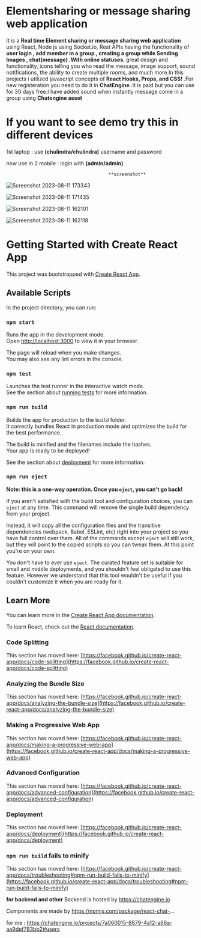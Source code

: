 # Elementsharing or message sharing web application

It is a **Real time Element sharing or message sharing web application** using React, Node js  using   Socket.io, Rest APIs 
having the functionality of **user login , add member in a group , creating a group while Sending Images , chat(message) .With online statuses**, great design and functionality, icons telling you who read the message, image support, sound notifications, the ability to create multiple rooms, and much more.In this projects i  utilized javascript concepts of  **React Hooks, Props, and CSS!** .For new registeration you need to do it in **ChatEngine** .It is paid but you can use for 30 days free.I have added sound when instantly message come in a group using **Chatengine asset**

# If you want to see demo try this in different devices

1st laptop : use **(chulindra/chulindra)** username and password

now use in 2 mobile : login with **(admin/admin)**

                                          **screenshot**
![Screenshot 2023-08-11 173343](https://github.com/IotchulindraRai/Elementshare-A-Real-Time-Chat-web-application1-/assets/87846923/afb9ab69-2327-4d98-835b-726a0071e3ab)

![Screenshot 2023-08-11 171435](https://github.com/IotchulindraRai/Elementshare-A-Real-Time-Chat-web-application1-/assets/87846923/1f8e3efb-c6ad-4a5f-8554-ddc3fa464f96)

![Screenshot 2023-08-11 162101](https://github.com/IotchulindraRai/Elementshare-A-Real-Time-Chat-web-application1-/assets/87846923/38617d51-fffb-497c-84b5-b6143d0485cf)

![Screenshot 2023-08-11 162118](https://github.com/IotchulindraRai/Elementshare-A-Real-Time-Chat-web-application1-/assets/87846923/ca979eec-0a28-493c-91fa-d07cedb3a2af)




# Getting Started with Create React App
This project was bootstrapped with [Create React App](https://github.com/facebook/create-react-app).

## Available Scripts

In the project directory, you can run:

### `npm start`

Runs the app in the development mode.\
Open [http://localhost:3000](http://localhost:3000) to view it in your browser.

The page will reload when you make changes.\
You may also see any lint errors in the console.

### `npm test`

Launches the test runner in the interactive watch mode.\
See the section about [running tests](https://facebook.github.io/create-react-app/docs/running-tests) for more information.

### `npm run build`

Builds the app for production to the `build` folder.\
It correctly bundles React in production mode and optimizes the build for the best performance.

The build is minified and the filenames include the hashes.\
Your app is ready to be deployed!

See the section about [deployment](https://facebook.github.io/create-react-app/docs/deployment) for more information.

### `npm run eject`

**Note: this is a one-way operation. Once you `eject`, you can't go back!**

If you aren't satisfied with the build tool and configuration choices, you can `eject` at any time. This command will remove the single build dependency from your project.

Instead, it will copy all the configuration files and the transitive dependencies (webpack, Babel, ESLint, etc) right into your project so you have full control over them. All of the commands except `eject` will still work, but they will point to the copied scripts so you can tweak them. At this point you're on your own.

You don't have to ever use `eject`. The curated feature set is suitable for small and middle deployments, and you shouldn't feel obligated to use this feature. However we understand that this tool wouldn't be useful if you couldn't customize it when you are ready for it.

## Learn More

You can learn more in the [Create React App documentation](https://facebook.github.io/create-react-app/docs/getting-started).

To learn React, check out the [React documentation](https://reactjs.org/).

### Code Splitting

This section has moved here: [https://facebook.github.io/create-react-app/docs/code-splitting](https://facebook.github.io/create-react-app/docs/code-splitting)

### Analyzing the Bundle Size

This section has moved here: [https://facebook.github.io/create-react-app/docs/analyzing-the-bundle-size](https://facebook.github.io/create-react-app/docs/analyzing-the-bundle-size)

### Making a Progressive Web App

This section has moved here: [https://facebook.github.io/create-react-app/docs/making-a-progressive-web-app](https://facebook.github.io/create-react-app/docs/making-a-progressive-web-app)

### Advanced Configuration

This section has moved here: [https://facebook.github.io/create-react-app/docs/advanced-configuration](https://facebook.github.io/create-react-app/docs/advanced-configuration)

### Deployment

This section has moved here: [https://facebook.github.io/create-react-app/docs/deployment](https://facebook.github.io/create-react-app/docs/deployment)

### `npm run build` fails to minify

This section has moved here: [https://facebook.github.io/create-react-app/docs/troubleshooting#npm-run-build-fails-to-minify](https://facebook.github.io/create-react-app/docs/troubleshooting#npm-run-build-fails-to-minify)

**for backend and other**
Backend is hosted by https://chatengine.io 

Components are made by https://npmjs.com/package/react-chat-...

  for me : https://chatengine.io/projects/7a060015-8879-4a12-a66a-aa9def783bb2#users
